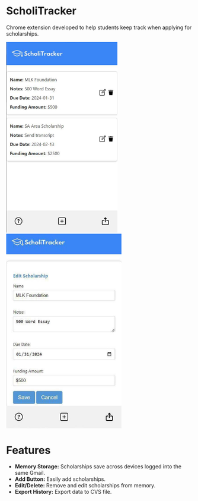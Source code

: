 # ScholiTracker 

Chrome extension developed to help students keep track when applying for scholarships.

<img src="demoimg-1.jpg" width="300"/> <img src="demoimg-2.jpg" width="311"/>

# Features 

- **Memory Storage:** Scholarships save across devices logged into the same Gmail.
- **Add Button:** Easily add scholarships.
- **Edit/Delete:** Remove and edit scholarships from memory.
- **Export History:** Export data to CVS file.
